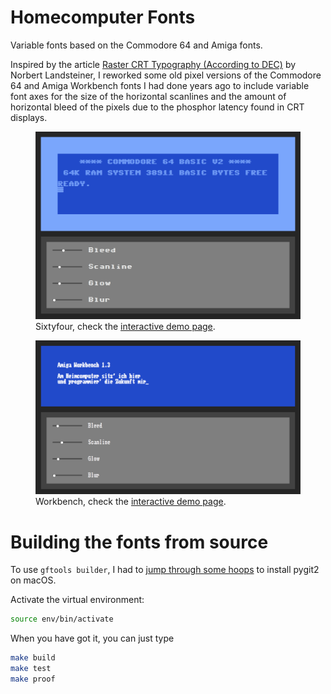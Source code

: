 # Homecomputer Fonts

Variable fonts based on the Commodore 64 and Amiga fonts.

Inspired by the article [Raster CRT Typography (According to DEC)](https://www.masswerk.at/nowgobang/2019/dec-crt-typography) by Norbert Landsteiner, I reworked some old pixel versions of the Commodore 64 and Amiga Workbench fonts I had done years ago to include variable font axes for the size of the horizontal scanlines and the amount of horizontal bleed of the pixels due to the phosphor latency found in CRT displays.

<figure>
	<img src="images/64.png">
	<figcaption>Sixtyfour, check the <a href="https://jenskutilek.github.io/homecomputer-fonts/demo-sixtyfour.html">interactive demo page</a>.</figcaption>
</figure>

<figure>
	<img src="images/wb.png">
	<figcaption>Workbench, check the <a href="https://jenskutilek.github.io/homecomputer-fonts/demo-workbench.html">interactive demo page</a>.</figcaption>
</figure>


# Building the fonts from source

To use `gftools builder`, I had to [jump through some hoops](https://www.pygit2.org/install.html#libgit2-within-a-virtual-environment) to install pygit2 on macOS.

Activate the virtual environment:

```bash
source env/bin/activate
```

When you have got it, you can just type

```bash
make build
make test
make proof
```

